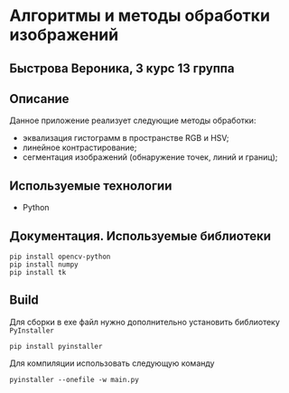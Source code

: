 # Алгоритмы и методы обработки изображений
## Быстрова Вероника, 3 курс 13 группа

## Описание
Данное приложение реализует следующие методы обработки:
- эквализация гистограмм в пространстве RGB и HSV;
- линейное контрастирование; 
- сегментация изображений (обнаружение точек, линий и границ);

## 

## Используемые технологии
- Python

## Документация. Используемые библиотеки
```
pip install opencv-python
pip install numpy
pip install tk
```

## Build
Для сборки в exe файл нужно дополнительно установить библиотеку `PyInstaller`
```
pip install pyinstaller
```
Для компиляции использовать следующую команду
```
pyinstaller --onefile -w main.py
```
